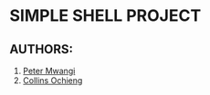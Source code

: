 # SIMPLE SHELL PROJECT

## AUTHORS:
1. [Peter Mwangi](github.com/Peter-Mwangi254)
2. [Collins Ochieng](github.com/Collins331)  


